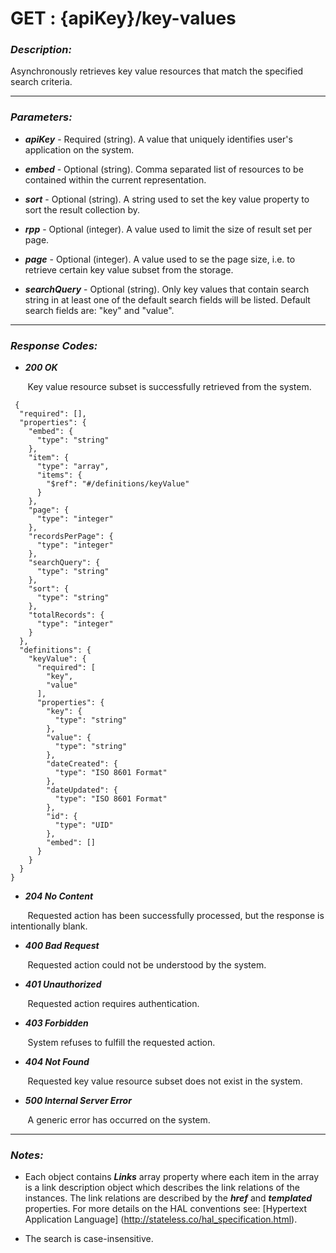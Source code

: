 
# GET : {apiKey}/key-values 

### *Description:* 
Asynchronously retrieves key value resources that match the specified search criteria. 



* * *
### *Parameters:*


- ***apiKey*** - Required (string). A value that uniquely identifies user&#39;s application on the system. 


- ***embed*** - Optional (string). Comma separated list of resources to be contained within the current representation. 


- ***sort*** - Optional (string). A string used to set the key value property to sort the result collection by. 


- ***rpp*** - Optional (integer). A value used to limit the size of result set per page. 


- ***page*** - Optional (integer). A value used to se the page size, i.e. to retrieve certain key value subset from the storage. 


- ***searchQuery*** - Optional (string). Only key values that contain search string in at least one of the default search fields will be listed.
            Default search fields are: &quot;key&quot; and &quot;value&quot;. 


* * *
### *Response Codes:*


- ***200  OK*** 

&nbsp;&nbsp;&nbsp;&nbsp;&nbsp;&nbsp; Key value resource subset is successfully retrieved from the system. 

```
 {
  "required": [],
  "properties": {
    "embed": {
      "type": "string"
    },
    "item": {
      "type": "array",
      "items": {
        "$ref": "#/definitions/keyValue"
      }
    },
    "page": {
      "type": "integer"
    },
    "recordsPerPage": {
      "type": "integer"
    },
    "searchQuery": {
      "type": "string"
    },
    "sort": {
      "type": "string"
    },
    "totalRecords": {
      "type": "integer"
    }
  },
  "definitions": {
    "keyValue": {
      "required": [
        "key",
        "value"
      ],
      "properties": {
        "key": {
          "type": "string"
        },
        "value": {
          "type": "string"
        },
        "dateCreated": {
          "type": "ISO 8601 Format"
        },
        "dateUpdated": {
          "type": "ISO 8601 Format"
        },
        "id": {
          "type": "UID"
        },
        "embed": []
      }
    }
  }
} 

```

- ***204  No Content*** 

&nbsp;&nbsp;&nbsp;&nbsp;&nbsp;&nbsp; Requested action has been successfully processed, but the response is intentionally blank. 


- ***400  Bad Request*** 

&nbsp;&nbsp;&nbsp;&nbsp;&nbsp;&nbsp; Requested action could not be understood by the system. 


- ***401  Unauthorized*** 

&nbsp;&nbsp;&nbsp;&nbsp;&nbsp;&nbsp; Requested action requires authentication. 


- ***403  Forbidden*** 

&nbsp;&nbsp;&nbsp;&nbsp;&nbsp;&nbsp; System refuses to fulfill the requested action. 


- ***404  Not Found*** 

&nbsp;&nbsp;&nbsp;&nbsp;&nbsp;&nbsp; Requested key value resource subset does not exist in the system. 


- ***500  Internal Server Error*** 

&nbsp;&nbsp;&nbsp;&nbsp;&nbsp;&nbsp; A generic error has occurred on the system. 



* * *
### *Notes:* 
- Each object contains ***Links*** array property where each item in the array is a link description object which describes the link relations of the instances. The link relations are described by the ***href*** and ***templated*** properties. For more details on the HAL conventions see: [Hypertext Application Language] (http://stateless.co/hal_specification.html).

-  The search is case-insensitive. 
